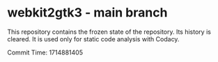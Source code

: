 # webkit2gtk3 - main branch

This repository contains the frozen state of the repository.
Its history is cleared. It is used only for static code
analysis with Codacy.

Commit Time: 1714881405